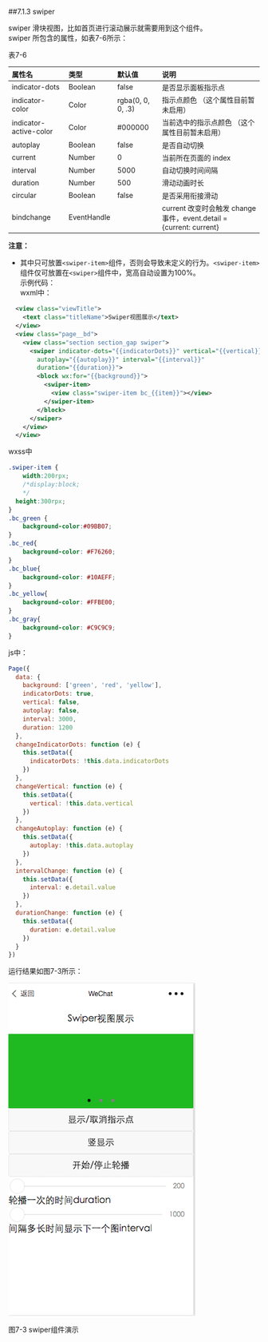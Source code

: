 ##7.1.3 swiper

swiper 滑块视图，比如首页进行滚动展示就需要用到这个组件。  
swiper 所包含的属性，如表7-6所示：

表7-6

| 属性名 | 类型 | 默认值 | 说明 |
| :--- | :--- | :--- | :--- |
| indicator-dots | Boolean | false | 是否显示面板指示点 |
| indicator-color | Color | rgba\(0, 0, 0, .3\) | 指示点颜色 （这个属性目前暂未启用） |
| indicator-active-color | Color | \#000000 | 当前选中的指示点颜色 （这个属性目前暂未启用） |
| autoplay | Boolean | false | 是否自动切换 |
| current | Number | 0 | 当前所在页面的 index |
| interval | Number | 5000 | 自动切换时间间隔 |
| duration | Number | 500 | 滑动动画时长 |
| circular | Boolean | false | 是否采用衔接滑动 |
| bindchange | EventHandle |  | current 改变时会触发 change 事件，event.detail = {current: current} |

**注意：**
* 其中只可放置`<swiper-item>`组件，否则会导致未定义的行为。`<swiper-item>`组件仅可放置在`<swiper>`组件中，宽高自动设置为100%。  
示例代码：  
wxml中：

```xml
  <view class="viewTitle">
    <text class="titleName">Swiper视图展示</text>
  </view>
  <view class="page__bd">
    <view class="section section_gap swiper">
      <swiper indicator-dots="{{indicatorDots}}" vertical="{{vertical}}"
        autoplay="{{autoplay}}" interval="{{interval}}" 
        duration="{{duration}}">
        <block wx:for="{{background}}">
          <swiper-item>
            <view class="swiper-item bc_{{item}}"></view>
          </swiper-item>
        </block>
      </swiper>
    </view>
  </view>
```

wxss中

```css
.swiper-item {
    width:200rpx;
    /*display:block;
    */
  height:300rpx;
}
.bc_green {
    background-color:#09BB07;
}
.bc_red{
    background-color: #F76260;
}
.bc_blue{
    background-color: #10AEFF;
}
.bc_yellow{
    background-color: #FFBE00;
}
.bc_gray{
    background-color: #C9C9C9;
}
```

js中：

```js
Page({
  data: {
    background: ['green', 'red', 'yellow'],
    indicatorDots: true,
    vertical: false,
    autoplay: false,
    interval: 3000,
    duration: 1200
  },
  changeIndicatorDots: function (e) {
    this.setData({
      indicatorDots: !this.data.indicatorDots
    })
  },
  changeVertical: function (e) {
    this.setData({
      vertical: !this.data.vertical
    })
  },
  changeAutoplay: function (e) {
    this.setData({
      autoplay: !this.data.autoplay
    })
  },
  intervalChange: function (e) {
    this.setData({
      interval: e.detail.value
    })
  },
  durationChange: function (e) {
    this.setData({
      duration: e.detail.value
    })
  }
})
```

运行结果如图7-3所示：

![](/assets/图7-3swiper组件演示.png)

图7-3 swiper组件演示